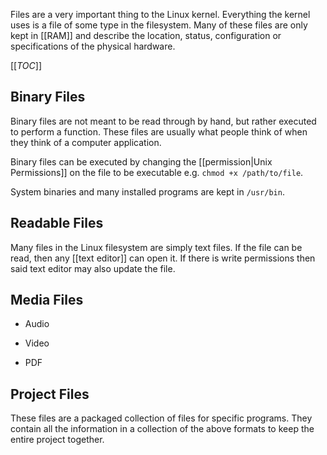 Files are a very important thing to the Linux kernel. Everything the kernel uses is a file of some type in the filesystem. Many of these files are only kept in [[RAM]] and describe the location, status, configuration or specifications of the physical hardware.

[[_TOC_]]

## Binary Files

Binary files are not meant to be read through by hand, but rather executed to perform a function. These files are usually what people think of when they think of a computer application.

Binary files can be executed by changing the [[permission|Unix Permissions]] on the file to be executable e.g. `chmod +x /path/to/file`.

System binaries and many installed programs are kept in `/usr/bin`.


## Readable Files

Many files in the Linux filesystem are simply text files. If the file can be read, then any [[text editor]] can open it. If there is write permissions then said text editor may also update the file.


## Media Files

* Audio

* Video

* PDF


## Project Files

These files are a packaged collection of files for specific programs. They contain all the information in a collection of the above formats to keep the entire project together.
